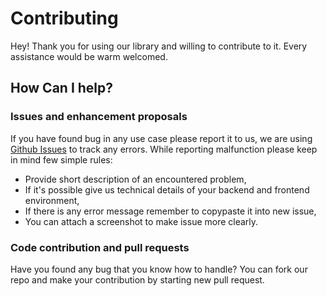 # Contributing

Hey! Thank you for using our library and willing to contribute to it. Every assistance would be warm welcomed.

## How Can I help?

### Issues and enhancement proposals

If you have found bug in any use case please report it to us, we are using [Github Issues](https://guides.github.com/features/issues/) to track any errors. While reporting malfunction please keep in mind few simple rules:

- Provide short description of an encountered problem,
- If it's possible give us technical details of your backend and frontend environment,
- If there is any error message remember to copypaste it into new issue,
- You can attach a screenshot to make issue more clearly.

### Code contribution and pull requests

Have you found any bug that you know how to handle? You can fork our repo and make your contribution by starting new pull request.
